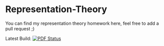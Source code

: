 Representation-Theory
=====================

You can find my representation theory homework here, feel free to add a pull request ;)

Latest Build: [![PDF Status](https://www.sharelatex.com/github/repos/kasperpeulen/Representation-Theory/builds/latest/badge.svg)](https://www.sharelatex.com/github/repos/kasperpeulen/Representation-Theory/builds/latest/output.pdf)
